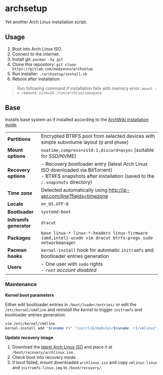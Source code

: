 # archsetup

Yet another Arch Linux installation script.

## Usage

1. Boot into Arch Linux ISO.
2. Connect to the internet.
3. Install git: `pacman -Sy git`
4. Clone this repository: `git clone https://gitlab.com/madyanov/archsetup`
5. Run installer: `./archsetup/install.sh`
6. Reboot after installation.

> Run following command if installation fails with memory error: `mount -o remount,size=2G /run/archiso/cowspace`

## Base

Installs base system as if installed according to the [ArchWiki installation guide](https://wiki.archlinux.org/title/installation_guide).

|                           |                                                                                               |
| -                         | -                                                                                             |
| **Partitions**            | Encrypted BTRFS pool from selected devices with simple subvolume layout (`@` and `@home`)     |
| **Mount options**         | `noatime,compress=zstd:1,discard=async` (suitable for SSD/NVME)                               |
| **Recovery options**      | - Recovery bootloader entry (latest Arch Linux ISO downloaded via BitTorrent)<br>- BTRFS snapshots after installation (saved to the `/.snapshots` directory) |
| **Time zone**             | Detected automatically using http://ip-api.com/line?fields=timezone                           |
| **Locale**                | `en_US.UTF-8`                                                                                 |
| **Bootloader**            | `systemd-boot`                                                                                |
| **Initramfs generator**   | `dracut`                                                                                      |
| **Packages**              | `base linux-* linux-*-headers linux-firmware {amd,intel}-ucode vim dracut btrfs-progs sudo networkmanager` |
| **Pacman hooks**          | `kernel-install` hook for automatic `initramfs` and bootloader entries generation             |
| **Users**                 | - One user with `sudo` rights<br>- *`root` account disabled*                                  |

### Maintenance

**Kernel boot parameters**

Either edit bootloader entries in `/boot/loader/entries/` or edit the `/etc/kernel/cmdline` and *reinstall the kernel* to trigger `initramfs` and bootloader entries generation:

```sh
vim /etc/kernel/cmdline
kernel-install add "$(uname r)" "/usr/lib/modules/$(uname -r)/vmlinuz" # or just `pacman -S <kernel-package>`
```

**Update recovery image**

1. Download the [latest Arch Linux ISO](https://archlinux.org/download/) and place it at `/boot/recovery/archlinux.iso`.
2. Check boot into recovery mode.
3. If boot failed, mount downloaded `archlinux.iso` and copy `vmlinuz-linux` and `initramfs-linux.img` to `/bood/recovery/`.
